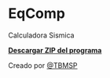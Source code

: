 # EqComp
Calculadora Sismica

<b><a href="https://github.com/TBMSP/EqComp/raw/master/EqComp.zip">Descargar ZIP del programa</a></b>

Creado por <a href="https://twitter.com/TBMSP">@TBMSP</a>
